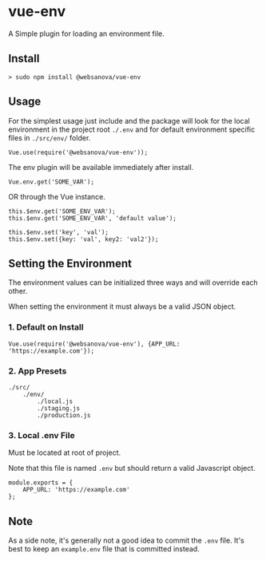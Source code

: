 # vue-env

A Simple plugin for loading an environment file.


## Install

~~~
> sudo npm install @websanova/vue-env
~~~


## Usage

For the simplest usage just include and the package will look for the local environment in the project root `./.env` and for default environment specific files in  `./src/env/` folder.

~~~
Vue.use(require('@websanova/vue-env'));
~~~

The env plugin will be available immediately after install.

~~~
Vue.env.get('SOME_VAR');
~~~

OR through the Vue instance.

~~~
this.$env.get('SOME_ENV_VAR');
this.$env.get('SOME_ENV_VAR', 'default value');

this.$env.set('key', 'val');
this.$env.set({key: 'val', key2: 'val2'});
~~~


## Setting the Environment

The environment values can be initialized three ways and will override each other.

When setting the environment it must always be a valid JSON object.

### 1. Default on Install

~~~
Vue.use(require('@websanova/vue-env'), {APP_URL: 'https://example.com'});
~~~

### 2. App Presets

~~~
./src/
    ./env/
        ./local.js
        ./staging.js
        ./production.js
~~~

### 3. Local .env File

Must be located at root of project.

Note that this file is named `.env` but should return a valid Javascript object.

~~~
module.exports = {
    APP_URL: 'https://example.com'
};
~~~


## Note

As a side note, it's generally not a good idea to commit the `.env` file. It's best to keep an `example.env` file that is committed instead.
